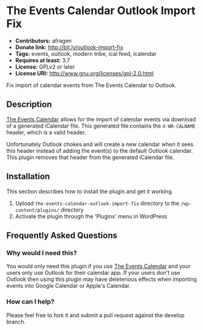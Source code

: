 # The Events Calendar Outlook Import Fix #
* **Contributors:** afragen
* **Donate link:** http://bit.ly/outlook-import-fix
* **Tags:** events, outlook, modern tribe, ical feed, icalendar
* **Requires at least:** 3.7
* **License:** GPLv2 or later
* **License URI:** http://www.gnu.org/licenses/gpl-2.0.html
  

Fix import of calendar events from The Events Calendar to Outlook.

## Description ##

[The Events Calendar](https://wordpress.org/plugins/the-events-calendar) allows for the import of calendar events via download of a generated iCalendar file. This generated file contains the `X-WR-CALNAME` header, which is a valid header.

Unfortunately Outlook chokes and will create a new calendar when it sees this header instead of adding the event(s) to the default Outlook calendar. This plugin removes that header from the generated iCalendar file.

## Installation ##

This section describes how to install the plugin and get it working.

1. Upload `the-events-calendar-outlook-import-fix` directory to the `/wp-content/plugins/` directory
1. Activate the plugin through the 'Plugins' menu in WordPress

## Frequently Asked Questions ##

### Why would I need this? ###

You would only need this plugin if you use [The Events Calendar](https://wordpress.org/plugins/the-events-calendar) and your users only use Outlook for their calendar app. If your users don't use Outlook then using this plugin may have deleterious effects when importing events into Google Calendar or Apple's Calendar.

### How can I help? ###

Please feel free to fork it and submit a pull request against the develop branch.
